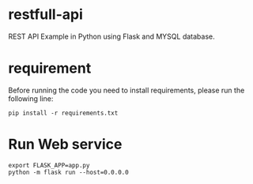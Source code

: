 # restfull-api
REST API Example in Python using Flask and MYSQL database.

# requirement
Before running the code you need to install requirements, please run the following line:  
```
pip install -r requirements.txt

```


# Run Web service

```
export FLASK_APP=app.py
python -m flask run --host=0.0.0.0
```
